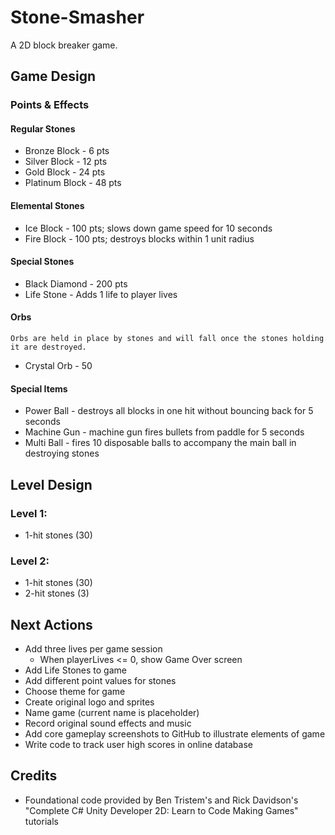 # Stone-Smasher
A 2D block breaker game.

## Game Design

### Points & Effects

#### Regular Stones
- Bronze Block - 6 pts
- Silver Block - 12 pts
- Gold Block - 24 pts
- Platinum Block - 48 pts

#### Elemental Stones
- Ice Block - 100 pts; slows down game speed for 10 seconds
- Fire Block - 100 pts; destroys blocks within 1 unit radius

#### Special Stones
- Black Diamond - 200 pts
- Life Stone - Adds 1 life to player lives

#### Orbs
    Orbs are held in place by stones and will fall once the stones holding it are destroyed.
- Crystal Orb - 50

#### Special Items
- Power Ball - destroys all blocks in one hit without bouncing back for 5 seconds
- Machine Gun - machine gun fires bullets from paddle for 5 seconds
- Multi Ball - fires 10 disposable balls to accompany the main ball in destroying stones 

## Level Design
### Level 1:
- 1-hit stones (30)

### Level 2:
- 1-hit stones (30)
- 2-hit stones (3)

## Next Actions
- Add three lives per game session
  - When playerLives <= 0, show Game Over screen
- Add Life Stones to game
- Add different point values for stones
- Choose theme for game
- Create original logo and sprites
- Name game (current name is placeholder)
- Record original sound effects and music
- Add core gameplay screenshots to GitHub to illustrate elements of game
- Write code to track user high scores in online database

## Credits
- Foundational code provided by Ben Tristem's and Rick Davidson's "Complete C# Unity Developer 2D: Learn to Code Making Games" tutorials
